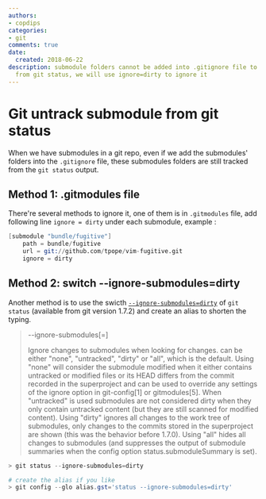 ```yaml
---
authors:
- copdips
categories:
- git
comments: true
date:
  created: 2018-06-22
description: submodule folders cannot be added into .gitignore file to untrack them
  from git status, we will use ignore=dirty to ignore it
---
```


# Git untrack submodule from git status

When we have submodules in a git repo, even if we add the submodules' folders into the `.gitignore` file, these submodules folders are still tracked from the `git status` output.

## Method 1: .gitmodules file

There're several methods to ignore it, one of them is in `.gitmodules` file, add following line `ignore = dirty` under each submodule, example :
```s
[submodule "bundle/fugitive"]
    path = bundle/fugitive
    url = git://github.com/tpope/vim-fugitive.git
    ignore = dirty
```

## Method 2: switch --ignore-submodules=dirty

Another method is to use the swicth [`--ignore-submodules=dirty`](https://git-scm.com/docs/git-status#git-status---ignore-submodulesltwhengt) of `git status` (available from git version 1.7.2) and create an alias to shorten the typing.

> --ignore-submodules[=<when>]
>
> Ignore changes to submodules when looking for changes. <when> can be either "none", "untracked", "dirty" or "all", which is the default. Using "none" will consider the submodule modified when it either contains untracked or modified files or its HEAD differs from the commit recorded in the superproject and can be used to override any settings of the ignore option in git-config[1] or gitmodules[5]. When "untracked" is used submodules are not considered dirty when they only contain untracked content (but they are still scanned for modified content). Using "dirty" ignores all changes to the work tree of submodules, only changes to the commits stored in the superproject are shown (this was the behavior before 1.7.0). Using "all" hides all changes to submodules (and suppresses the output of submodule summaries when the config option status.submoduleSummary is set).

```powershell
> git status --ignore-submodules=dirty

# create the alias if you like
> git config --glo alias.gst='status --ignore-submodules=dirty'
```
